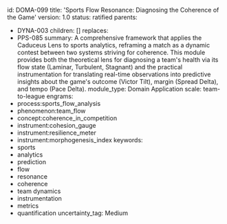 id: DOMA-099
title: 'Sports Flow Resonance: Diagnosing the Coherence of the Game'
version: 1.0
status: ratified
parents:
- DYNA-003
children: []
replaces:
- PPS-085
summary: A comprehensive framework that applies the Caduceus Lens to sports analytics,
  reframing a match as a dynamic contest between two systems striving for coherence.
  This module provides both the theoretical lens for diagnosing a team's health via
  its flow state (Laminar, Turbulent, Stagnant) and the practical instrumentation
  for translating real-time observations into predictive insights about the game's
  outcome (Victor Tilt), margin (Spread Delta), and tempo (Pace Delta).
module_type: Domain Application
scale: team-to-league
engrams:
- process:sports_flow_analysis
- phenomenon:team_flow
- concept:coherence_in_competition
- instrument:cohesion_gauge
- instrument:resilience_meter
- instrument:morphogenesis_index
keywords:
- sports
- analytics
- prediction
- flow
- resonance
- coherence
- team dynamics
- instrumentation
- metrics
- quantification
uncertainty_tag: Medium